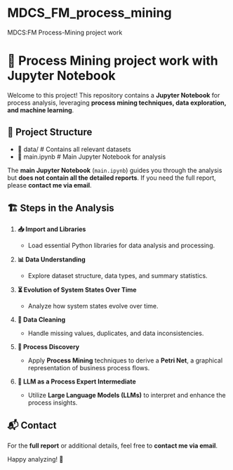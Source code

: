 # MDCS_FM_process_mining
MDCS:FM Process-Mining project work

# 🚀 Process Mining project work with Jupyter Notebook  

Welcome to this project! This repository contains a **Jupyter Notebook** for process analysis, leveraging **process mining techniques, data exploration, and machine learning**.  

## 📁 Project Structure  
- 📂 data/ # Contains all relevant datasets
- 📄 main.ipynb # Main Jupyter Notebook for analysis

The **main Jupyter Notebook** (`main.ipynb`) guides you through the analysis but **does not contain all the detailed reports**. If you need the full report, please **contact me via email**.  

## 🏗️ Steps in the Analysis  

1. **📥 Import and Libraries**  
   - Load essential Python libraries for data analysis and processing.  

2. **📊 Data Understanding**  
   - Explore dataset structure, data types, and summary statistics.  

3. **⏳ Evolution of System States Over Time**  
   - Analyze how system states evolve over time.  

4. **🧹 Data Cleaning**  
   - Handle missing values, duplicates, and data inconsistencies.  

5. **🔎 Process Discovery**  
   - Apply **Process Mining** techniques to derive a **Petri Net**, a graphical representation of business process flows.  

6. **🤖 LLM as a Process Expert Intermediate**  
   - Utilize **Large Language Models (LLMs)** to interpret and enhance the process insights.  

## 📬 Contact  

For the **full report** or additional details, feel free to **contact me via email**.  

Happy analyzing! 🚀  
